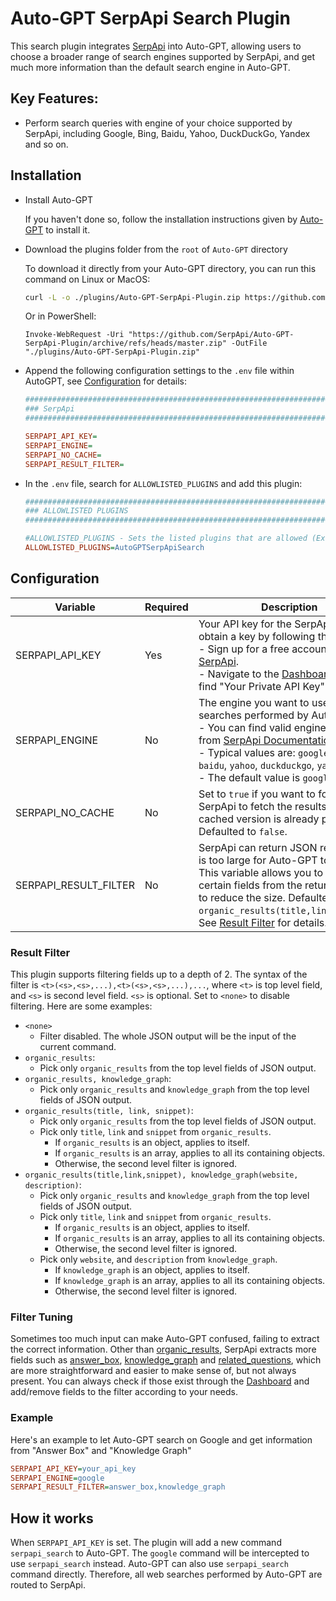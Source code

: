 # Auto-GPT SerpApi Search Plugin

This search plugin integrates [SerpApi](https://serpapi.com) into Auto-GPT, allowing users to choose a broader range of
search engines supported by SerpApi, and get much more information than the default search engine in Auto-GPT.

## Key Features:
- Perform search queries with engine of your choice supported by SerpApi, including Google, Bing, Baidu, Yahoo, DuckDuckGo, Yandex and so on.

## Installation

- Install Auto-GPT

  If you haven't done so, follow the installation instructions given by [Auto-GPT](https://github.com/Significant-Gravitas/Auto-GPT) to install it.


- Download the plugins folder from the `root` of `Auto-GPT` directory

    To download it directly from your Auto-GPT directory, you can run this command on Linux or MacOS:

    ```bash
    curl -L -o ./plugins/Auto-GPT-SerpApi-Plugin.zip https://github.com/SerpApi/Auto-GPT-SerpApi-Plugin/archive/refs/heads/master.zip
    ```

    Or in PowerShell:

    ```pwsh
    Invoke-WebRequest -Uri "https://github.com/SerpApi/Auto-GPT-SerpApi-Plugin/archive/refs/heads/master.zip" -OutFile "./plugins/Auto-GPT-SerpApi-Plugin.zip"
    ```

- Append the following configuration settings to the `.env` file within AutoGPT, see [Configuration](#configuration) for details:

    ```ini
    ################################################################################
    ### SerpApi
    ################################################################################

    SERPAPI_API_KEY=
    SERPAPI_ENGINE=
    SERPAPI_NO_CACHE=
    SERPAPI_RESULT_FILTER=
    ```


- In the `.env` file, search for `ALLOWLISTED_PLUGINS` and add this plugin:

    ```ini
    ################################################################################
    ### ALLOWLISTED PLUGINS
    ################################################################################

    #ALLOWLISTED_PLUGINS - Sets the listed plugins that are allowed (Example: plugin1,plugin2,plugin3)
    ALLOWLISTED_PLUGINS=AutoGPTSerpApiSearch
    ```

## Configuration

| Variable | Required | Description |
| ---- | ---- | ---- |
| SERPAPI_API_KEY | Yes | Your API key for the SerpApi. You can obtain a key by following the steps:<br>- Sign up for a free account at [SerpApi](https://serpapi.com).<br>- Navigate to the [Dashboard](https://serpapi.com/dashboard) page and find "Your Private API Key". |
| SERPAPI_ENGINE | No | The engine you want to use for web searches performed by Auto-GPT.<br>- You can find valid engine values from [SerpApi Documentation](https://serpapi.com/search-api).<br>- Typical values are: `google`, `bing`, `baidu`, `yahoo`, `duckduckgo`, `yandex`, ...<br>- The default value is `google` if not set. |
| SERPAPI_NO_CACHE | No | Set to `true` if you want to force SerpApi to fetch the results even if a cached version is already present. Defaulted to `false`. |
| SERPAPI_RESULT_FILTER | No | SerpApi can return JSON results that is too large for Auto-GPT to process. This variable allows you to pick certain fields from the returned JSON to reduce the size. Defaulted to `organic_results(title,link,snippet)`. See [Result Filter](#result-filter) for details.|

### Result Filter
This plugin supports filtering fields up to a depth of 2. The syntax of the filter is `<t>(<s>,<s>,...),<t>(<s>,<s>,...),...`, where `<t>` is top level field, and `<s>` is second level field. `<s>` is optional. Set to `<none>` to disable filtering. Here are some examples:
- `<none>`
  - Filter disabled. The whole JSON output will be the input of the current command.
- `organic_results`:
  - Pick only `organic_results` from the top level fields of JSON output.
- `organic_results, knowledge_graph`:
  - Pick only `organic_results` and `knowledge_graph` from the top level fields of JSON output.
- `organic_results(title, link, snippet)`:
  - Pick only `organic_results` from the top level fields of JSON output.
  - Pick only `title`, `link` and `snippet` from `organic_results`.
    - If `organic_results` is an object, applies to itself.
    - If `organic_results` is an array, applies to all its containing objects.
    - Otherwise, the second level filter is ignored.
- `organic_results(title,link,snippet), knowledge_graph(website, description)`:
  - Pick only `organic_results` and `knowledge_graph` from the top level fields of JSON output.
  - Pick only `title`, `link` and `snippet` from `organic_results`.
    - If `organic_results` is an object, applies to itself.
    - If `organic_results` is an array, applies to all its containing objects.
    - Otherwise, the second level filter is ignored.
  - Pick only `website`, and `description` from `knowledge_graph`.
    - If `knowledge_graph` is an object, applies to itself.
    - If `knowledge_graph` is an array, applies to all its containing objects.
    - Otherwise, the second level filter is ignored.

### Filter Tuning
Sometimes too much input can make Auto-GPT confused, failing to extract the correct information. Other than [organic_results](https://serpapi.com/organic-results), SerpApi extracts more fields such as [answer_box](https://serpapi.com/direct-answer-box-api), [knowledge_graph](https://serpapi.com/knowledge-graph) and [related_questions](https://serpapi.com/related-questions), which are more straightforward and easier to make sense of, but not always present. You can always check if those exist through the [Dashboard](https://serpapi.com/searches) and add/remove fields to the filter according to your needs.

### Example
Here's an example to let Auto-GPT search on Google and get information from "Answer Box" and "Knowledge Graph"

```ini
SERPAPI_API_KEY=your_api_key
SERPAPI_ENGINE=google
SERPAPI_RESULT_FILTER=answer_box,knowledge_graph
```

## How it works
When `SERPAPI_API_KEY` is set. The plugin will add a new command `serpapi_search` to Auto-GPT. The `google` command will be intercepted to use `serpapi_search` instead. Auto-GPT can also use `serpapi_search` command directly. Therefore, all web searches performed by Auto-GPT are routed to SerpApi.